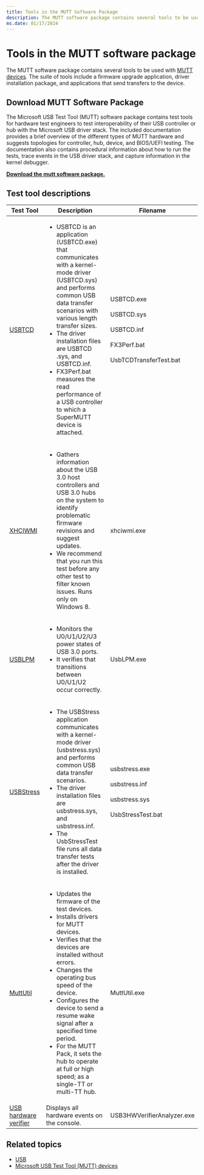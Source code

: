 ```yaml
---
title: Tools in the MUTT Software Package
description: The MUTT software package contains several tools to be used with MUTT devices. The suite of tools include a firmware upgrade application, driver installation package, and applications that send transfers to the device.
ms.date: 01/17/2024
---
```


# Tools in the MUTT software package

The MUTT software package contains several tools to be used with [MUTT devices](microsoft-usb-test-tool--mutt--devices.md). The suite of tools include a firmware upgrade application, driver installation package, and applications that send transfers to the device.

## Download MUTT Software Package

The Microsoft USB Test Tool (MUTT) software package contains test tools for hardware test engineers to test interoperability of their USB controller or hub with the Microsoft USB driver stack. The included documentation provides a brief overview of the different types of MUTT hardware and suggests topologies for controller, hub, device, and BIOS/UEFI testing. The documentation also contains procedural information about how to run the tests, trace events in the USB driver stack, and capture information in the kernel debugger.

**[Download the mutt software package.](https://www.microsoft.com/download/details.aspx?id=51604)**

## Test tool descriptions

| Test Tool | Description | Filename |
|---|---|---|
| [USBTCD](usbtcd.md) | <ul><li>USBTCD is an application (USBTCD.exe) that communicates with a kernel-mode driver (USBTCD.sys) and performs common USB data transfer scenarios with various length transfer sizes.</li><li>The driver installation files are USBTCD .sys, and USBTCD.inf.</li><li>FX3Perf.bat measures the read performance of a USB controller to which a SuperMUTT device is attached.</li></ul> | USBTCD.exe<br><br>USBTCD.sys<br><br>USBTCD.inf<br><br>FX3Perf.bat<br><br>UsbTCDTransferTest.bat |
| [XHCIWMI](usb-xhciwmi.md) | <ul><li>Gathers information about the USB 3.0 host controllers and USB 3.0 hubs on the system to identify problematic firmware revisions and suggest updates.</li><li>We recommend that you run this test before any other test to filter known issues. Runs only on Windows 8.</li></ul> | xhciwmi.exe |
| [USBLPM](usblpm-tool.md) | <ul><li>Monitors the U0/U1/U2/U3 power states of USB 3.0 ports.</li><li>It verifies that transitions between U0/U1/U2 occur correctly.</li></ul> | UsbLPM.exe |
| [USBStress](usbstress.md) |  <ul><li>The USBStress application communicates with a kernel-mode driver (usbstress.sys) and performs common USB data transfer scenarios.</li><li>The driver installation files are usbstress.sys, and usbstress.inf.</li><li>The UsbStressTest file runs all data transfer tests after the driver is installed.</li></ul> | usbstress.exe<br><br>usbstress.inf<br><br>usbstress.sys<br><br>UsbStressTest.bat |
| [MuttUtil](muttutil.md) | <ul><li>Updates the firmware of the test devices.</li><li>Installs drivers for MUTT devices.</li><li>Verifies that the devices are installed without errors.</li><li>Changes the operating bus speed of the device.</li><li>Configures the device to send a resume wake signal after a specified time period.</li><li>For the MUTT Pack, it sets the hub to operate at full or high speed; as a single-TT or multi-TT hub.</li></ul> | MuttUtil.exe |
| [USB hardware verifier](how-to-retrieve-information-about-a-usb-device.md) | Displays all hardware events on the console. | USB3HWVerifierAnalyzer.exe |

## Related topics

- [USB](../index.yml)
- [Microsoft USB Test Tool (MUTT) devices](microsoft-usb-test-tool--mutt--devices.md)
